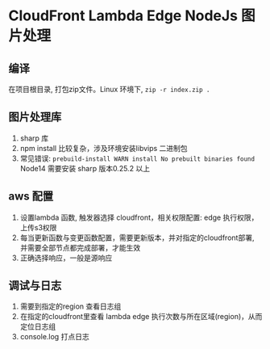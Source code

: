 # CloudFront Lambda Edge NodeJs 图片处理

## 编译

在项目根目录, 打包zip文件。Linux 环境下, `zip -r index.zip .`

## 图片处理库

1. sharp 库
2. npm install 比较复杂，涉及环境安装libvips 二进制包
3. 常见错误: `prebuild-install WARN install No prebuilt binaries found` Node14 需要安装 sharp 版本0.25.2 以上

## aws 配置

1. 设置lambda 函数, 触发器选择 cloudfront，相关权限配置: edge 执行权限，上传s3权限
2. 每当更新函数与变更函数配置，需要更新版本，并对指定的cloudfront部署, 并需要全部节点都完成部署，才能生效
3. 正确选择响应，一般是源响应

## 调试与日志

1. 需要到指定的region 查看日志组
2. 在指定的cloudfront里查看 lambda edge 执行次数与所在区域(region)，从而定位日志组
3. console.log 打点日志
